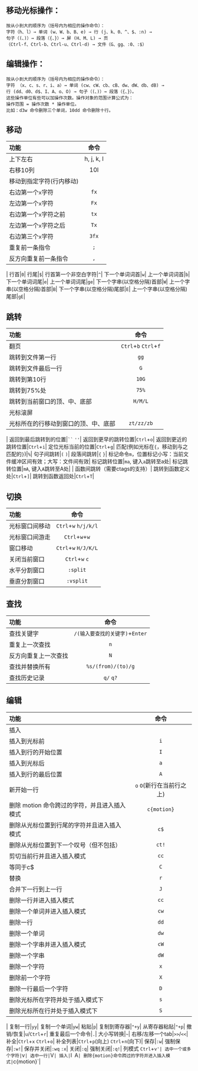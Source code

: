 ## 移动光标操作：
```
按从小到大的顺序为（括号内为相应的操作命令）：  
字符（h、l）→ 单词 (w、W、b、B、e) → 行 (j、k、0、^、$、:n) → 
句子（(、)）→ 段落（{、}）→ 屏 (H、M、L) → 页
（Ctrl-f、Ctrl-b、Ctrl-u、Ctrl-d) → 文件（G、gg、:0、:$）
```
## 编辑操作：
```
按从小到大的顺序为（括号内为相应的操作命令）：
字符 （x、c、s、r、i、a）→ 单词 (cw、cW、cb、cB、dw、dW、db、dB) → 
行 (dd、d0、d$、I、A、o、O) → 句子（(、)）→ 段落（{、}）。
这些操作单位有些可以加操作次数。操作对象的范围计算公式为：
操作范围 = 操作次数 * 操作单位。
比如：d3w 命令删除三个单词，10dd 命令删除十行。
```
## 移动
功能|命令|
:----|:----:|
上下左右|h, j, k, l|  
右移10列|10l|
移动到指定字符(行内移动)|
右边第一个`x`字符|`fx`|
左边第一个`x`字符|`Fx`|
右边第一个`x`字符之前|`tx`|
左边第一个`x`字符之后|`Tx`|
右边第三个`x`字符|`3fx`|
重复前一条指令|`;`|
反方向重复前一条指令|`,`|
  |
行首|`0`|
行尾|`$`|
行首第一个非空白字符|`^`|
下一个单词词首|`w`|
上一个单词词首|`b`|
下一个单词词尾|`e`|
上一个单词词尾|`ge`|
下一个字串(以空格分隔)首部|`W`|
上一个字串(以空格分隔)首部|`B`|
下一个字串(以空格分隔)尾部|`E`|
上一个字串(以空格分隔)尾部|`gE`|
## 跳转
功能|命令|
:----|:----:|
翻页|`Ctrl`+`b` `Ctrl`+`f`|
跳转到文件第一行|`gg`|
跳转到文件最后一行|`G`|
跳转到第10行|`10G`|
跳转到75%处|`75%`|
跳转到当前窗口的顶、中、底部|`H/M/L`|
光标滚屏|
光标所在的行移动到窗口的顶、中、底部|`zt/zz/zb`|
|
返回到最后跳转到的位置|` `` ` `''`|
返回到更早的跳转位置|`Ctrl`+`o`|
返回到更近的跳转位置|`Ctrl`+`i`|
定位光标当前的位置|`Ctrl`+`g`|
匹配(例如光标在`{`，移动到与之匹配的`}`)|`%`|
句子间跳转|`(` `)`|
段落间跳转|`{` `}`|
标记命令`m`，位置标记小写：当前文件缓冲区间有效；大写：文件间有效|
标记跳转位置|`ma`, 键入`a`跳转至a处|
标记跳转位置|`mA`, 键入`A`跳转至A处|
|
函数间跳转（需要ctags的支持）|
跳转到函数定义处|`Ctrl`+`]`|
跳转到函数返回处|`Ctrl`+`T`|
## 切换
功能|命令|
:----|:----:|
光标窗口间移动|`Ctrl`+`w` `h/j/k/l`|
光标窗口间游走|`Ctrl`+`w`+`w`|
窗口移动|`Ctrl`+`w` `H/J/K/L`|
关闭当前窗口|`Ctrl`+`w` `c`|
水平分割窗口|`:split`|
垂直分割窗口|`:vsplit`|
## 查找
功能|命令|
:----|:----:|
查找关键字|`/(输入要查找的关键字)`+`Enter`|
重复上一次查找|`n`|
反方向重复上一次查找|`N`|
查找并替换所有|`%s/(from)/(to)/g`|
查找历史记录|`q/` `q?`|
## 编辑
功能|命令|
:----|:----:|
插入|
插入到光标前|`i`|
插入到行的开始位置|`I`|
插入到光标后|`a`|
插入到行的最后位置|`A`|
新开始一行|`o` `O`(新行在当前行之上)|
删除 motion 命令跨过的字符，并且进入插入模式|`c{motion}`|
删除从光标位置到行尾的字符并且进入插入模式|`c$`|
删除从光标位置到下一个叹号（但不包括）|`ct!`|
剪切当前行并且进入插入模式|`cc`|
等同于c$|`C`|
替换|`r`|
合并下一行到上一行|`J`|
删除一行并进入插入模式|`cc`|
删除一个单词并进入插入模式|`cw`|
删除一行|`dd`|
删除一个单词|`dw`|
删除一个字串并进入插入模式|`cW`|
删除一个字串|`dW`|
删除一个字符|`x`|
删除前一个字符|`X`|
删除一行最后一个字符|`D`|
删除光标所在字符并处于插入模式下|`s`|
删除光标所在行并处于插入模式下|`S`|
|
复制一行|`yy`|
复制一个单词|`yw`|
粘贴|`p`|
复制到寄存器|`"+y`|
从寄存器粘贴|`"+p`|
撤销/恢复|`u`/`Ctrl`+`r`|
重复最后一个命令|`.`|
大小写转换|`~`|
右移/左移一个tab|`>>`/`<<`|
补全|`Ctrl`+`x` `Ctrl`+`o`|
补全列表|`Ctrl`+`p`(向上)  `Ctrl`+`n`(向下)|
保存|`:w`|
强制保存|`:w!`|
保存并关闭|`:wq`  `:x`|
关闭|`:q`|
强制关闭|`:q!`|
列模式 `Ctrl`+`v'|
选中一个或多个字符|`v`|
选中一行|`V`|
插入|`I` `A`|
删除{motion}命令跨过的字符并进入插入模式|`c{motion}`|


